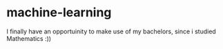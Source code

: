 # machine-learning
I finally have an opportuinity to make use of my bachelors, since i studied Mathematics :))
